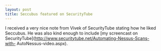 ```yaml
---
layout: post
title: Seccubus featured on SecurityTube
---
```

I received a very nice note from Vivek of SecurityTube stating how he liked
Seccubus. He was also kind enough to include [my screencast on
SecurityTube](http://www.securitytube.net/Automating-Nessus-Scans-with-
AutoNessus-video.aspx).

